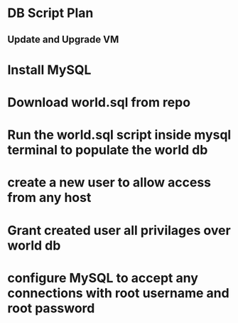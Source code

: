 # DB Script Plan

## Update and Upgrade VM

# Install MySQL

# Download world.sql from repo

# Run the world.sql script inside mysql terminal to populate the world db

# create a new user to allow access from any host

# Grant created user all privilages over world db

# configure MySQL to accept any connections with root username and root password

